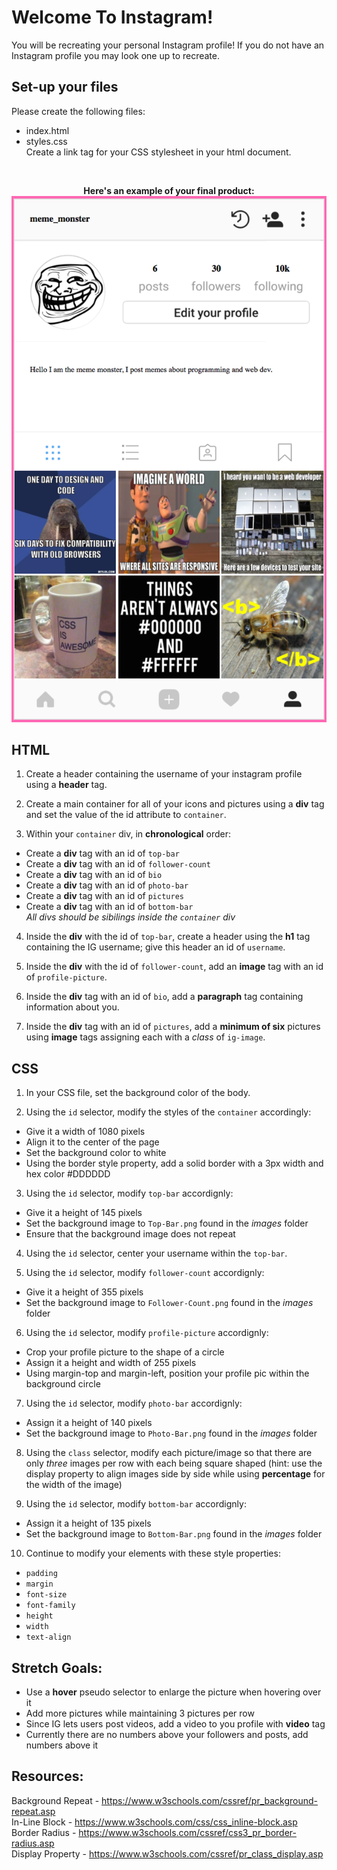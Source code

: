 # Welcome To Instagram!
You will be recreating your personal Instagram profile! If you do not have an Instagram profile you may look one up to recreate.

## Set-up your files
Please create the following files:
- index.html
- styles.css<br>
Create a link tag for your CSS stylesheet in your html document.

<br/>
<p align="center">
<b>Here's an example of your final product:</b>
<img src="images/Example.png"></img>
</p>

## HTML
1. Create a header containing the username of your instagram profile using a **header** tag.


2. Create a main container for all of your icons and pictures using a **div** tag and set the value of the id attribute to `container`.


3. Within your `container` div, in **chronological** order: 
  - Create a **div** tag with an id of `top-bar`
  - Create a **div** tag with an id of `follower-count`
  - Create a **div** tag with an id of `bio`
  - Create a **div** tag with an id of `photo-bar`
  - Create a **div** tag with an id of `pictures`
  - Create a **div** tag with an id of `bottom-bar`<br>
_All divs should be sibilings inside the `container` div_

4. Inside the **div** with the id of `top-bar`, create a header using the **h1** tag containing the IG username; give this header an id of `username`.


5. Inside the **div** with the id of `follower-count`, add an **image** tag with an id of `profile-picture`.


6. Inside the **div** tag with an id of `bio`, add a **paragraph** tag containing information about you.


7. Inside the **div** tag with an id of `pictures`, add a **minimum of six** pictures using **image** tags assigning each with a *class* of `ig-image`.

## CSS
1. In your CSS file, set the background color of the body.


2. Using the `id` selector, modify the styles of the `container` accordingly: 
  - Give it a width of 1080 pixels
  - Align it to the center of the page
  - Set the background color to white
  - Using the border style property, add a solid border with a 3px width and hex color #DDDDDD


3. Using the `id` selector, modify `top-bar` accordignly:
  - Give it a height of 145 pixels
  - Set the background image to `Top-Bar.png` found in the *images* folder
  - Ensure that the background image does not repeat 


4. Using the `id` selector, center your username within the `top-bar`.


5. Using the `id` selector, modify `follower-count` accordignly:
  - Give it a height of 355 pixels
  - Set the background image to `Follower-Count.png` found in the *images* folder


6. Using the `id` selector, modify `profile-picture` accordignly:
  - Crop your profile picture to the shape of a circle 
  - Assign it a height and width of 255 pixels
  - Using margin-top and margin-left, position your profile pic within the background circle


7. Using the `id` selector, modify `photo-bar` accordignly:
  - Assign it a height of 140 pixels
  - Set the background image to `Photo-Bar.png` found in the *images* folder


8. Using the `class` selector, modify each picture/image so that there are only *three* images per row with each being square shaped (hint: use the display property to align images side by side while using **percentage** for the width of the image)


9. Using the `id` selector, modify `bottom-bar` accordignly:
  - Assign it a height of 135 pixels
  - Set the background image to `Bottom-Bar.png` found in the *images* folder


10. Continue to modify your elements with these style properties:
  - `padding`
  - `margin`
  - `font-size`
  - `font-family`
  - `height`
  - `width`
  - `text-align`

## Stretch Goals:
  - Use a **hover** pseudo selector to enlarge the picture when hovering over it
  - Add more pictures while maintaining 3 pictures per row
  - Since IG lets users post videos, add a video to you profile with **video** tag
  - Currently there are no numbers above your followers and posts, add numbers above it
  
## Resources:
Background Repeat - https://www.w3schools.com/cssref/pr_background-repeat.asp<br>
In-Line Block - https://www.w3schools.com/css/css_inline-block.asp<br>
Border Radius - https://www.w3schools.com/cssref/css3_pr_border-radius.asp<br>
Display Property - https://www.w3schools.com/cssref/pr_class_display.asp
